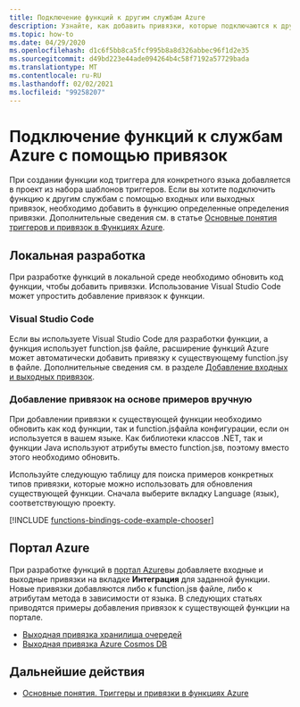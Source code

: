 ```yaml
---
title: Подключение функций к другим службам Azure
description: Узнайте, как добавить привязки, которые подключаются к другим службам Azure, к существующей функции в проекте функций Azure.
ms.topic: how-to
ms.date: 04/29/2020
ms.openlocfilehash: d1c6f5bb8ca5fcf995b8a8d326abbec96f1d2e35
ms.sourcegitcommit: d49bd223e44ade094264b4c58f7192a57729bada
ms.translationtype: MT
ms.contentlocale: ru-RU
ms.lasthandoff: 02/02/2021
ms.locfileid: "99258207"
---
```

# <a name="connect-functions-to-azure-services-using-bindings"></a>Подключение функций к службам Azure с помощью привязок

При создании функции код триггера для конкретного языка добавляется в проект из набора шаблонов триггеров. Если вы хотите подключить функцию к другим службам с помощью входных или выходных привязок, необходимо добавить в функцию определенные определения привязки. Дополнительные сведения см. в статье [Основные понятия триггеров и привязок в Функциях Azure](functions-triggers-bindings.md).

## <a name="local-development"></a>Локальная разработка       

При разработке функций в локальной среде необходимо обновить код функции, чтобы добавить привязки. Использование Visual Studio Code может упростить добавление привязок к функции.  

### <a name="visual-studio-code"></a>Visual Studio Code

Если вы используете Visual Studio Code для разработки функции, а функция использует function.jsв файле, расширение функций Azure может автоматически добавить привязку к существующему function.jsу в файле. Дополнительные сведения см. в разделе [Добавление входных и выходных привязок](functions-develop-vs-code.md#add-input-and-output-bindings).   

### <a name="manually-add-bindings-based-on-examples"></a>Добавление привязок на основе примеров вручную

При добавлении привязки к существующей функции необходимо обновить как код функции, так и function.jsфайла конфигурации, если он используется в вашем языке. Как библиотеки классов .NET, так и функции Java используют атрибуты вместо function.jsв, поэтому вместо этого необходимо обновить.

Используйте следующую таблицу для поиска примеров конкретных типов привязки, которые можно использовать для обновления существующей функции. Сначала выберите вкладку Language (язык), соответствующую проекту. 

[!INCLUDE [functions-bindings-code-example-chooser](../../includes/functions-bindings-code-example-chooser.md)]

## <a name="azure-portal"></a>Портал Azure

При разработке функций в [портал Azure](https://portal.azure.com)вы добавляете входные и выходные привязки на вкладке **Интеграция** для заданной функции. Новые привязки добавляются либо к function.jsв файле, либо к атрибутам метода в зависимости от языка. В следующих статьях приводятся примеры добавления привязок к существующей функции на портале.

+ [Выходная привязка хранилища очередей](functions-integrate-storage-queue-output-binding.md)
+ [Выходная привязка Azure Cosmos DB](functions-integrate-store-unstructured-data-cosmosdb.md)

## <a name="next-steps"></a>Дальнейшие действия

+ [Основные понятия. Триггеры и привязки в функциях Azure](functions-triggers-bindings.md)
